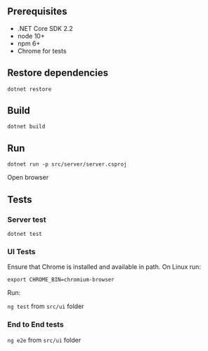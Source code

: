
## Prerequisites

- .NET Core SDK 2.2
- node 10+
- npm 6+
- Chrome for tests

## Restore dependencies

`dotnet restore`

## Build

`dotnet build`

## Run 

`dotnet run -p src/server/server.csproj`

Open browser

## Tests

### Server test

`dotnet test`

### UI Tests

Ensure that Chrome is installed and available in path. On Linux run:

`export CHROME_BIN=chromium-browser`

Run:

`ng test` from `src/ui` folder

### End to End tests

`ng e2e` from `src/ui` folder
